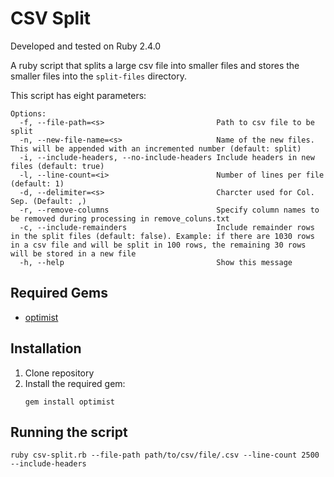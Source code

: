 # CSV Split

Developed and tested on Ruby 2.4.0

A ruby script that splits a large csv file into smaller files and stores the smaller files into the ```split-files``` directory.

This script has eight parameters:

```
Options:
  -f, --file-path=<s>                         Path to csv file to be split
  -n, --new-file-name=<s>                     Name of the new files. This will be appended with an incremented number (default: split)
  -i, --include-headers, --no-include-headers Include headers in new files (default: true)
  -l, --line-count=<i>                        Number of lines per file (default: 1)
  -d, --delimiter=<s>                         Charcter used for Col. Sep. (Default: ,)
  -r, --remove-columns                        Specify column names to be removed during processing in remove_coluns.txt
  -c, --include-remainders                    Include remainder rows in the split files (default: false). Example: if there are 1030 rows in a csv file and will be split in 100 rows, the remaining 30 rows will be stored in a new file
  -h, --help                                  Show this message
```

## Required Gems

- [optimist](https://github.com/ManageIQ/optimist)

## Installation

1. Clone repository
2. Install the required gem:
	```
	gem install optimist
	```

## Running the script

```
ruby csv-split.rb --file-path path/to/csv/file/.csv --line-count 2500 --include-headers
```
